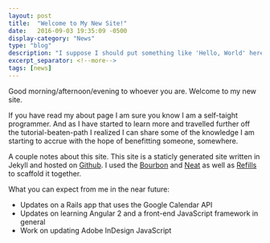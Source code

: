 ```yaml
---
layout: post
title:  "Welcome to My New Site!"
date:   2016-09-03 19:35:09 -0500
display-category: "News"
type: "blog"
description: "I suppose I should put something like 'Hello, World' here."
excerpt_separator: <!--more-->
tags: [news]
---
```

Good morning/afternoon/evening to whoever you are. 
Welcome to my new site. <!--more-->

If you have read my about page I am sure you know I am a self-taight programmer. And as I have started to learn more and travelled further off the tutorial-beaten-path I realized I can share some of the knowledge I am starting to accrue with the hope of benefitting someone, somewhere.

A couple notes about this site. This site is a staticly generated site written in Jekyll and hosted on [Github][site-repo]. I used the [Bourbon][bourbon] and [Neat][neat] as well as [Refills][refills] to scaffold it together. 

What you can expect from me in the near future:
* Updates on a Rails app that uses the Google Calendar API
* Updates on learning Angular 2 and a front-end JavaScript framework in general
* Work on updating Adobe InDesign JavaScript


[site-repo]: https://github.com/rfeie/rfeie.github.io
[bourbon]:   http://bourbon.io/
[neat]:      http://neat.bourbon.io/
[refills]:   http://refills.bourbon.io/
